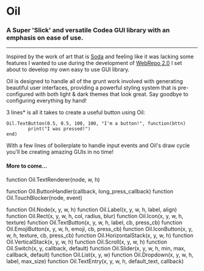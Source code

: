 # Oil
### A Super 'Slick' and versatile Codea GUI library with an emphasis on ease of use.

---

Inspired by the work of art that is [Soda](https://github.com/Utsira/Soda) and feeling like it was lacking some features I wanted to use during the development of [WebRepo 2.0](https://github.com/steppers/codea-community-repo/tree/main/WebRepo/2.0) I set about to develop my own easy to use GUI library.

Oil is designed to handle all of the grunt work involved with generating beautiful user interfaces, providing a powerful styling system that is pre-configured with both light & dark themes that look great. Say goodbye to configuring everything by hand!

3 lines* is all it takes to create a useful button using Oil:
```
Oil.TextButton(0.5, 0.5, 100, 100, "I'm a button!", function(bttn)
        print("I was pressed!")
end)
```

With a few lines of boilerplate to handle input events and Oil's draw cycle you'll be creating amazing GUIs in no time!


#### More to come...

function Oil.TextRenderer(node, w, h)

function Oil.ButtonHandler(callback, long_press_callback)
function Oil.TouchBlocker(node, event)

function Oil.Node(x, y, w, h)
function Oil.Label(x, y, w, h, label, align)
function Oil.Rect(x, y, w, h, col, radius, blur)
function Oil.Icon(x, y, w, h, texture)
function Oil.TextButton(x, y, w, h, label, cb, press_cb)
function Oil.EmojiButton(x, y, w, h, emoji, cb, press_cb)
function Oil.IconButton(x, y, w, h, texture, cb, press_cb)
function Oil.HorizontalStack(x, y, w, h)
function Oil.VerticalStack(x, y, w, h)
function Oil.Scroll(x, y, w, h)
function Oil.Switch(x, y, callback, default)
function Oil.Slider(x, y, w, h, min, max, callback, default)
function Oil.List(x, y, w)
function Oil.Dropdown(x, y, w, h, label, max_size)
function Oil.TextEntry(x, y, w, h, default_text, callback)